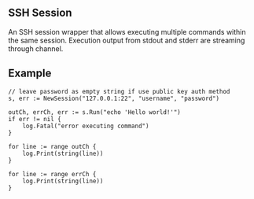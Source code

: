 ## SSH Session

An SSH session wrapper that allows executing multiple commands within the same session. Execution output from stdout and stderr are streaming through channel.

## Example
```
// leave password as empty string if use public key auth method
s, err := NewSession("127.0.0.1:22", "username", "password")

outCh, errCh, err := s.Run("echo 'Hello world!'")
if err != nil {
    log.Fatal("error executing command")
}

for line := range outCh {
	log.Print(string(line))
}

for line := range errCh {
	log.Print(string(line))
}
```
